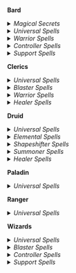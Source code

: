 
**Bard**
<details>
<summary> <i>Magical Secrets</i></summary>

- Universal: Fireball, Contingency, Wish
- Warrior: Shield, Misty Step, Haste, Conjure Minor Elementals
- Supporter: Bless, Aura of Vitality, Fly, Revivify, Heal
- Controllers: Counterspell, Banishment, Wall of Force
</details>
<details>
<summary> <i>Universal Spells</i></summary>

1. Disguise Self, Speak With Animals
2. N/A
3. Major Image
4. Dimension Door
5. N/A
6. N/A
7. Teleport
8. Glibness
9. N/A
</details>
<details>
<summary> <i>Warrior Spells</i></summary>

1. Color Spray, Command
2. Cloud of Daggers, Invisibility
3. Fear
4. Fount of Moonlight
5. Animate Objects, Yolande's Regal Presence
6. Heroes' Feast
7. Morenkainen's Sword
8. Power Word Stun
9. Foresight
</details>
<details>
<summary> <i>Controller Spells</i></summary>

1. Dissonant Whispers, Hideous Laughter, Sleep
2. Heat Metal, Enlarge/Reduce, Suggestion
3. Hypnotic Pattern, Slow
4. Phantasmal Killer
5. Dominate Person, Synaptic Static
6. Eyebite, Mass Suggestion
7. Prismatic Spray
8. Dominate Monster
9. Prismatic Wall
</details>
<details>
<summary> <i>Support Spells</i></summary>

1. Faerie Fire, Healing Word
2. Aid, Enhance Ability, Lesser Restoration
3. Dispel Magic
4. Greater Invisibility, Polymorph
5. Greater Restoration, Raise Dead
6. Heroes' Feast
7. Power Word Fortify, Resurrection
8. Mind Blank
9. True Polymorph
</details>

**Clerics**
<details>
<summary> <i>Universal Spells</i></summary>

1. Bless, Healing Word
2. Aid, Enhance Ability, Lesser Restoration
3. Dispel Magic, Revivify
4. Banishment, Death Ward
5. Circle of Power, Raise Dead, Greater Restoration
6. Heal, Heroes Feast
7. Conjure Celestial, Resurrection
8. Holy Aura, Antimagic Field
9. Gate, Mass Heal, Power Word Heal
</details>
<details>
<summary> <i>Blaster Spells</i></summary>

1. Guiding Bolt
2. Spiritual Weapon
3. Spirit Guardians
4. N/A
5. Flame Strike
6. Sunbeam
7. Fire Storm
8. N/A
9. N/A
</details>
<details>
<summary> <i>Warrior Spells</i></summary>

1. Inflict Wounds
2. Spiritual Weapon
3. Spirit Guardians
4. N/A
5. Summon Celestial
6. Blade Barrier
7. Divine Word
8. N/A
9. N/A
</details>
<details>
<summary> <i>Healer Spells</i></summary>

1. Cure Wounds
2. Prayer of Healing
3. Aura of Vitality
4. N/A
5. Mass Cure Wounds
6. N/A
7. Power Word Fortify
8. N/A
9. N/A
</details>

**Druid**
<details>
<summary> <i>Universal Spells</i></summary>

1. Entangle, Faerie Fire
2. Barkskin, Pass without Trace
3. N/A
4. N/A
5. N/A
6. N/A
7. Reverse Gravity
8. Control Weather, Earthquake, Incendiary Cloud, Sunburst, Tsunami
9. Foresight, Shapechange, True Ressurection
</details>
<details>
<summary> <i>Elemental Spells</i></summary>

1. Ice Knife, Thunderwave
2. Flaming Sphere, Heat Metal, Spike Growth
3. Call Lightning, Sleet Storm
4. Control Water, Ice Storm, Wall of Fire
5. Cone of Cold, Contagion
6. Sunbeam
7. Fire Storm
8. N/A
9. N/A
</details>
<details>
<summary> <i>Shapeshifter Spells</i></summary>

1. N/A
2. Moonbeam
3. Conjure Animals
4. Conjure Woodland Beings, Conjure Minor Elementals, Fount of Moonlight
5. Insect Plague
6. Wall of Thorns
7. N/A
8. N/A
9. N/A
</details>
<details>
<summary> <i>Summoner Spells</i></summary>

1. N/A
2. Summon Beast
3. Summon Fey
4. Giant Insect, Summon Elemental
5. Conjure Elemental
6. Conjure Fey
7. N/A
8. N/A
9. N/A
</details>
<details>
<summary> <i>Healer Spells</i></summary>

1. Goodberry, Healing Word
2. Aid, Enhance Ability, Lesser Restoration
3. Aura of Vitality, Dispel Magic
4. Polymorph
5. Greater Restoration, Reincarnate
6. Heal, Heroes' Feast
7. Regenerate
8. N/A
9. N/A
</details>

**Paladin**
<details>
<summary> <i>Universal Spells</i></summary>

1. Bless, Divine Favor, Thunderous Smite
2. Aid, Lesser Restoration, Magic Weapon, Zone of Truth
3. Aura of Vitality, Blinding Smite, Crusader's Mantel, Dispel Magic, Revivify
4. Banishment, Staggering Smite
5. Banishing Smite, Circle of Power, Destruction Wave, Summon Celestial
</details>

**Ranger**
<details>
<summary> <i>Universal Spells</i></summary>

1. Entangle/Ensnaring Strike, Hail of Thorns, Goodberry, Speak with Animals
2. Aid, Enhance Ability, Pass without Trace, Spike Growth, Summon Beast
3. Conjure Animals, Conjure Barrage, Revivify, Summon Fey
4. Conjure Woodland Beings, Summon Elemental
5. Conjure Volley, Steel Wind Strike, Swift Quiver
</details>

**Wizards**
<details>
<summary> <i>Universal Spells</i></summary>

1. Mage Armor, Shield, Find Familiar, Magic Missile
2. Invisibility, Misty Step
3. Counterspell Summon Fey
4. Dimension Door
5. Animate Objects, Telekinesis, Telepathic Bond
6. Contingency, Tasha's Bubbling Cauldron
7. Teleport, Plane Shift
8. Clone, Mind Blank
9. Wish, Foresight
</details>
<details>
<summary> <i>Blaster Spells</i></summary>

1. Chromatic Orb, Ice Knife, Witch Bolt
2. Dragon's Breath, Flaming Sphere, Scorching Ray
3. Fireball
4. Ice Storm, Wall of Fire
5. Cloudkill, Cone of Cold
6. Chain, Lightning, Disintegrate, Sunbeam
7. Prismatic Spray
8. Incendiary Cloud
9. Meteor Swarm
</details>
<details>
<summary> <i>Controller Spells</i></summary>

1. Tasha's Hideous Laughter, Sleep
2. Web
3. Hypnotic Pattern, Slow
4. Banishment, Evard's Black Tentatcles
5. Synaptic Static, Wall of Force
6. Eyebite, Mass Suggestion
7. Reverse Gravity
8. Maze
9. Prismatic Wall
</details>
<details>
<summary> <i>Support Spells</i></summary>

1. Fog, Cloud, Grease
2. Enlarge/Reduce, Enhance Ability
3. Haste, Fly
4. Greater Invisibility, Polymorph
5. Circle of Power, Seeming
6. Glove of Invulnerability, True Seeing
7. Mordenkainen's Mansion
8. Antimagic Field
9. True Polymorph
</details>